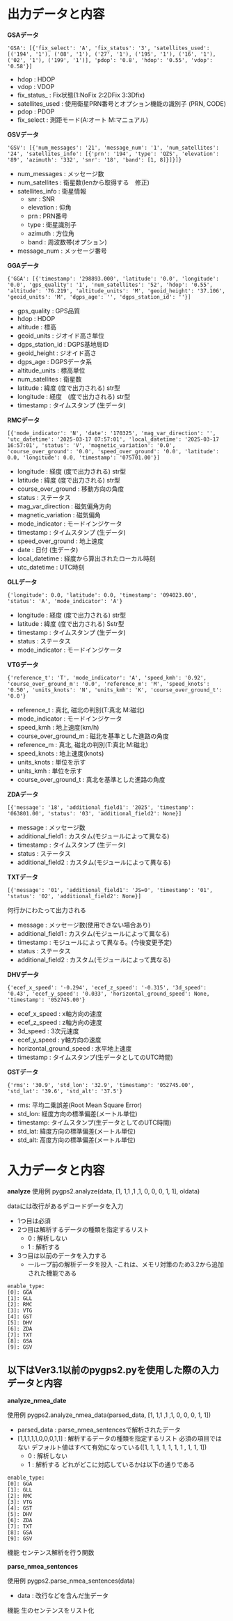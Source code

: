 # 出力データと内容

**GSAデータ**
```
'GSA': [{'fix_select': 'A', 'fix_status': '3', 'satellites_used': [('194', '1'), ('08', '1'), ('27', '1'), ('195', '1'), ('16', '1'), ('02', '1'), ('199', '1')], 'pdop': '0.8', 'hdop': '0.55', 'vdop': '0.58'}]
```
- hdop : HDOP
- vdop : VDOP
- fix_status_ : Fix状態(1:NoFix 2:2DFix 3:3Dfix)
- satellites_used : 使用衛星PRN番号とオプション機能の識別子 (PRN, CODE)
- pdop : PDOP
- fix_select : 測距モード(A:オート M:マニュアル)

**GSVデータ**
```
'GSV': [{'num_messages': '21', 'message_num': '1', 'num_satellites': '24', 'satellites_info': [{'prn': '194', 'type': 'QZS', 'elevation': '89', 'azimuth': '332', 'snr': '18', 'band': [1, 8]}]}]}
```
- num_messages : メッセージ数
- num_satellites : 衛星数(lenから取得する　修正)
- satellites_info : 衛星情報
  - snr : SNR
  - elevation : 仰角
  - prn : PRN番号
  - type : 衛星識別子
  - azimuth : 方位角
  - band : 周波数帯(オプション)
- message_num : メッセージ番号

**GGAデータ**
```
{'GGA': [{'timestamp': '298893.000', 'latitude': '0.0', 'longitude': '0.0', 'gps_quality': '1', 'num_satellites': '52', 'hdop': '0.55', 'altitude': '76.219', 'altitude_units': 'M', 'geoid_height': '37.106', 'geoid_units': 'M', 'dgps_age': '', 'dgps_station_id': ''}]
```
- gps_quality : GPS品質
- hdop : HDOP
- altitude : 標高
- geoid_units : ジオイド高さ単位
- dgps_station_id : DGPS基地局ID
- geoid_height : ジオイド高さ
- dgps_age : DGPSデータ系
- altitude_units : 標高単位
- num_satellites : 衛星数
- latitude : 緯度 (度で出力される) str型
- longitude : 経度　(度で出力される) str型
- timestamp : タイムスタンプ (生データ)

**RMCデータ**
```
[{'mode_indicator': 'N', 'date': '170325', 'mag_var_direction': '', 'utc_datetime': '2025-03-17 07:57:01', 'local_datetime': '2025-03-17 16:57:01', 'status': 'V', 'magnetic_variation': '0.0', 'course_over_ground': '0.0', 'speed_over_ground': '0.0', 'latitude': 0.0, 'longitude': 0.0, 'timestamp': '075701.00'}]
```
- longitude : 経度 (度で出力される) str型
- latitude : 緯度 (度で出力される) str型
- course_over_ground : 移動方向の角度
- status : ステータス
- mag_var_direction : 磁気偏角方向
- magnetic_variation : 磁気偏角
- mode_indicator : モードインジケータ
- timestamp : タイムスタンプ (生データ)
- speed_over_ground : 地上速度
- date : 日付 (生データ)
- local_datetime : 経度から算出されたローカル時刻
- utc_datetime : UTC時刻

**GLLデータ**
```
{'longitude': 0.0, 'latitude': 0.0, 'timestamp': '094023.00', 'status': 'A', 'mode_indicator': 'A'}
```
- longitude : 経度 (度で出力される) str型
- latitude : 緯度 (度で出力される) Sstr型
- timestamp : タイムスタンプ (生データ)
- status : ステータス
- mode_indicator : モードインジケータ

**VTGデータ**
```
{'reference_t': 'T', 'mode_indicator': 'A', 'speed_kmh': '0.92', 'course_over_ground_m': '0.0', 'reference_m': 'M', 'speed_knots': '0.50', 'units_knots': 'N', 'units_kmh': 'K', 'course_over_ground_t': '0.0'}
```
- reference_t : 真北, 磁北の判別(T:真北 M:磁北)
- mode_indicator : モードインジケータ
- speed_kmh : 地上速度(km/h)
- course_over_ground_m : 磁北を基準とした進路の角度
- reference_m : 真北, 磁北の判別(T:真北 M:磁北)
- speed_knots : 地上速度(knots)
- units_knots : 単位を示す
- units_kmh : 単位を示す
- course_over_ground_t : 真北を基準とした進路の角度

**ZDAデータ**
```
[{'message': '18', 'additional_field1': '2025', 'timestamp': '063801.00', 'status': '03', 'additional_field2': None}]
```
- message : メッセージ数
- additional_field1 : カスタム(モジュールによって異なる)
- timestamp : タイムスタンプ (生データ)
- status : ステータス
- additional_field2 : カスタム(モジュールによって異なる)

**TXTデータ**
```
[{'message': '01', 'additional_field1': 'JS=0', 'timestamp': '01', 'status': '02', 'additional_field2': None}]
```
何行かにわたって出力される
- message : メッセージ数(使用できない場合あり)
- additional_field1 : カスタム(モジュールによって異なる)
- timestamp : モジュールによって異なる。(今後変更予定)
- status : ステータス
- additional_field2 : カスタム(モジュールによって異なる)

**DHVデータ**
```
{'ecef_x_speed': '-0.294', 'ecef_z_speed': '-0.315', '3d_speed': '0.43', 'ecef_y_speed': '0.033', 'horizontal_ground_speed': None, 'timestamp': '052745.00'}
```
- ecef_x_speed : x軸方向の速度
- ecef_z_speed : z軸方向の速度
- 3d_speed : 3次元速度
- ecef_y_speed : y軸方向の速度
- horizontal_ground_speed : 水平地上速度
- timestamp : タイムスタンプ(生データとしてのUTC時間)

**GSTデータ**
```
{'rms': '30.9', 'std_lon': '32.9', 'timestamp': '052745.00', 'std_lat': '39.6', 'std_alt': '37.5'}
```
- rms: 平均二乗誤差(Root Mean Square Error)
- std_lon: 経度方向の標準偏差(メートル単位)
- timestamp: タイムスタンプ(生データとしてのUTC時間)
- std_lat: 緯度方向の標準偏差(メートル単位)
- std_alt: 高度方向の標準偏差(メートル単位)

# 入力データと内容

**analyze**
使用例
pygps2.analyze(data, [1, 1,1 ,1 ,1, 0, 0, 0, 1, 1], oldata)

dataには改行があるデコードデータを入力

- 1つ目は必須
- 2つ目は解析するデータの種類を指定するリスト
  - 0 : 解析しない
  - 1 : 解析する
- 3つ目は以前のデータを入力する
  - 一ループ前の解析データを投入
  -これは、メモリ対策のため3.2から追加された機能である
```
enable_type:
[0]: GGA
[1]: GLL
[2]: RMC
[3]: VTG
[4]: GST
[5]: DHV
[6]: ZDA
[7]: TXT
[8]: GSA
[9]: GSV
```

## 以下はVer3.1以前のpygps2.pyを使用した際の入力データと内容
**analyze_nmea_date**

使用例
pygps2.analyze_nmea_data(parsed_data, [1, 1,1 ,1 ,1, 0, 0, 0, 1, 1])

- parsed_data : parse_nmea_sentencesで解析されたデータ
- [1,1,1,1,1,0,0,0,1,1] : 解析するデータの種類を指定するリスト
必須の項目ではない デフォルト値はすべて有効になっている([1, 1, 1, 1, 1, 1, 1 , 1, 1, 1])
  - 0 : 解析しない
  - 1 : 解析する
どれがどこに対応しているかは以下の通りである
```
enable_type:
[0]: GGA
[1]: GLL
[2]: RMC
[3]: VTG
[4]: GST
[5]: DHV
[6]: ZDA
[7]: TXT
[8]: GSA
[9]: GSV
```

機能
センテンス解析を行う関数

**parse_nmea_sentences**

使用例
pygps2.parse_nmea_sentences(data)

- data : 改行などを含んだ生データ

機能
生のセンテンスをリスト化
